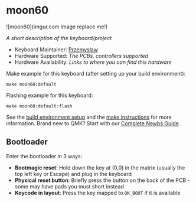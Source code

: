 # moon60

![moon60](imgur.com image replace me!)

*A short description of the keyboard/project*

* Keyboard Maintainer: [Przemysław](https://github.com/Nx0dle)
* Hardware Supported: *The PCBs, controllers supported*
* Hardware Availability: *Links to where you can find this hardware*

Make example for this keyboard (after setting up your build environment):

    make moon60:default

Flashing example for this keyboard:

    make moon60:default:flash

See the [build environment setup](https://docs.qmk.fm/#/getting_started_build_tools) and the [make instructions](https://docs.qmk.fm/#/getting_started_make_guide) for more information. Brand new to QMK? Start with our [Complete Newbs Guide](https://docs.qmk.fm/#/newbs).

## Bootloader

Enter the bootloader in 3 ways:

* **Bootmagic reset**: Hold down the key at (0,0) in the matrix (usually the top left key or Escape) and plug in the keyboard
* **Physical reset button**: Briefly press the button on the back of the PCB - some may have pads you must short instead
* **Keycode in layout**: Press the key mapped to `QK_BOOT` if it is available
